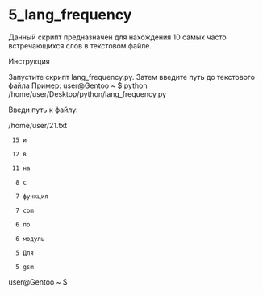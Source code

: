 # 5_lang_frequency
Данный скрипт предназначен для нахождения 10 самых часто встречающихся слов в текстовом файле.

Инструкция

Запустите скрипт lang_frequency.py. Затем введите путь до текстового файла Пример:
user@Gentoo ~ $ python /home/user/Desktop/python/lang_frequency.py 

Введи путь к файлу: 

/home/user/21.txt

     15 и
     
     12 в
     
     11 на
     
      8 с
      
      7 функция
      
      7 com
      
      6 по
      
      6 модуль
      
      5 Для
      
      5 gsm
      
user@Gentoo ~ $ 
